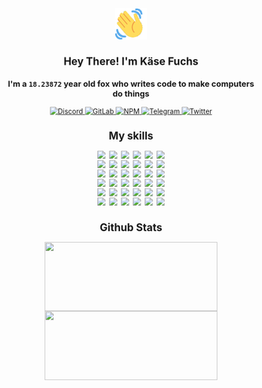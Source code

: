 <div><p align=center><img src=./resources/images/wave.gif width=64px height=64px></p><h2 align=center>Hey There! I'm Käse Fuchs</h2><h3 align=center>I'm a <code>18.23872</code> year old fox who writes code to make computers do things</h3><p align=center><a href=https://discord.com/users/507526681125322772><img alt=Discord src="https://img.shields.io/badge/Discord-5865F2?logo=discord&logoColor=white&style=flat-square#e6b553fc89ee48084f998cb6c7251e5b"> </a><a href=https://gitlab.com/kasefuchs><img alt=GitLab src="https://img.shields.io/badge/GitLab-330F63?logo=gitlab&logoColor=white&style=flat-square#e6b553fc89ee48084f998cb6c7251e5b"> </a><a href=https://npmjs.com/~kasefuchs><img alt=NPM src="https://img.shields.io/badge/NPM-CB3837?logo=npm&logoColor=white&style=flat-square#e6b553fc89ee48084f998cb6c7251e5b"> </a><a href=https://t.me/kasefuchs><img alt=Telegram src="https://img.shields.io/badge/Telegram-2CA5E0?logo=telegram&logoColor=white&style=flat-square#e6b553fc89ee48084f998cb6c7251e5b"> </a><a href=https://twitter.com/kasefuchs><img alt=Twitter src="https://img.shields.io/badge/Twitter-1DA1F2?logo=twitter&logoColor=white&style=flat-square#e6b553fc89ee48084f998cb6c7251e5b"></a></p><h2 align=center>My skills</h2><p align=center><a href=https://aws.amazon.com/ ><picture><source srcset="https://skillicons.dev/icons?i=aws&theme=dark#e6b553fc89ee48084f998cb6c7251e5b" media="(prefers-color-scheme: dark)"><source srcset="https://skillicons.dev/icons?i=aws&theme=light#e6b553fc89ee48084f998cb6c7251e5b" media="(prefers-color-scheme: light), (prefers-color-scheme: no-preference)"><img src="https://skillicons.dev/icons?i=aws&theme=light#e6b553fc89ee48084f998cb6c7251e5b"></picture></a>&nbsp;&nbsp;<a href=https://en.wikipedia.org/wiki/Bash_(Unix_shell)><picture><source srcset="https://skillicons.dev/icons?i=bash&theme=dark#e6b553fc89ee48084f998cb6c7251e5b" media="(prefers-color-scheme: dark)"><source srcset="https://skillicons.dev/icons?i=bash&theme=light#e6b553fc89ee48084f998cb6c7251e5b" media="(prefers-color-scheme: light), (prefers-color-scheme: no-preference)"><img src="https://skillicons.dev/icons?i=bash&theme=light#e6b553fc89ee48084f998cb6c7251e5b"></picture></a>&nbsp;&nbsp;<a href=https://discord.com/developers/docs><picture><source srcset="https://skillicons.dev/icons?i=bots&theme=dark#e6b553fc89ee48084f998cb6c7251e5b" media="(prefers-color-scheme: dark)"><source srcset="https://skillicons.dev/icons?i=bots&theme=light#e6b553fc89ee48084f998cb6c7251e5b" media="(prefers-color-scheme: light), (prefers-color-scheme: no-preference)"><img src="https://skillicons.dev/icons?i=bots&theme=light#e6b553fc89ee48084f998cb6c7251e5b"></picture></a>&nbsp;&nbsp;<a href=https://www.cloudflare.com/ ><picture><source srcset="https://skillicons.dev/icons?i=cloudflare&theme=dark#e6b553fc89ee48084f998cb6c7251e5b" media="(prefers-color-scheme: dark)"><source srcset="https://skillicons.dev/icons?i=cloudflare&theme=light#e6b553fc89ee48084f998cb6c7251e5b" media="(prefers-color-scheme: light), (prefers-color-scheme: no-preference)"><img src="https://skillicons.dev/icons?i=cloudflare&theme=light#e6b553fc89ee48084f998cb6c7251e5b"></picture></a>&nbsp;&nbsp;<a href=https://en.wikipedia.org/wiki/CSS><picture><source srcset="https://skillicons.dev/icons?i=css&theme=dark#e6b553fc89ee48084f998cb6c7251e5b" media="(prefers-color-scheme: dark)"><source srcset="https://skillicons.dev/icons?i=css&theme=light#e6b553fc89ee48084f998cb6c7251e5b" media="(prefers-color-scheme: light), (prefers-color-scheme: no-preference)"><img src="https://skillicons.dev/icons?i=css&theme=light#e6b553fc89ee48084f998cb6c7251e5b"></picture></a>&nbsp;&nbsp;<a href=https://www.docker.com/ ><picture><source srcset="https://skillicons.dev/icons?i=docker&theme=dark#e6b553fc89ee48084f998cb6c7251e5b" media="(prefers-color-scheme: dark)"><source srcset="https://skillicons.dev/icons?i=docker&theme=light#e6b553fc89ee48084f998cb6c7251e5b" media="(prefers-color-scheme: light), (prefers-color-scheme: no-preference)"><img src="https://skillicons.dev/icons?i=docker&theme=light#e6b553fc89ee48084f998cb6c7251e5b"></picture></a><br><a href=https://www.electronjs.org/ ><picture><source srcset="https://skillicons.dev/icons?i=electron&theme=dark#e6b553fc89ee48084f998cb6c7251e5b" media="(prefers-color-scheme: dark)"><source srcset="https://skillicons.dev/icons?i=electron&theme=light#e6b553fc89ee48084f998cb6c7251e5b" media="(prefers-color-scheme: light), (prefers-color-scheme: no-preference)"><img src="https://skillicons.dev/icons?i=electron&theme=light#e6b553fc89ee48084f998cb6c7251e5b"></picture></a>&nbsp;&nbsp;<a href=https://expressjs.com/ ><picture><source srcset="https://skillicons.dev/icons?i=express&theme=dark#e6b553fc89ee48084f998cb6c7251e5b" media="(prefers-color-scheme: dark)"><source srcset="https://skillicons.dev/icons?i=express&theme=light#e6b553fc89ee48084f998cb6c7251e5b" media="(prefers-color-scheme: light), (prefers-color-scheme: no-preference)"><img src="https://skillicons.dev/icons?i=express&theme=light#e6b553fc89ee48084f998cb6c7251e5b"></picture></a>&nbsp;&nbsp;<a href=https://www.figma.com/ ><picture><source srcset="https://skillicons.dev/icons?i=figma&theme=dark#e6b553fc89ee48084f998cb6c7251e5b" media="(prefers-color-scheme: dark)"><source srcset="https://skillicons.dev/icons?i=figma&theme=light#e6b553fc89ee48084f998cb6c7251e5b" media="(prefers-color-scheme: light), (prefers-color-scheme: no-preference)"><img src="https://skillicons.dev/icons?i=figma&theme=light#e6b553fc89ee48084f998cb6c7251e5b"></picture></a>&nbsp;&nbsp;<a href=https://firebase.google.com/ ><picture><source srcset="https://skillicons.dev/icons?i=firebase&theme=dark#e6b553fc89ee48084f998cb6c7251e5b" media="(prefers-color-scheme: dark)"><source srcset="https://skillicons.dev/icons?i=firebase&theme=light#e6b553fc89ee48084f998cb6c7251e5b" media="(prefers-color-scheme: light), (prefers-color-scheme: no-preference)"><img src="https://skillicons.dev/icons?i=firebase&theme=light#e6b553fc89ee48084f998cb6c7251e5b"></picture></a>&nbsp;&nbsp;<a href=https://flask.palletsprojects.com/ ><picture><source srcset="https://skillicons.dev/icons?i=flask&theme=dark#e6b553fc89ee48084f998cb6c7251e5b" media="(prefers-color-scheme: dark)"><source srcset="https://skillicons.dev/icons?i=flask&theme=light#e6b553fc89ee48084f998cb6c7251e5b" media="(prefers-color-scheme: light), (prefers-color-scheme: no-preference)"><img src="https://skillicons.dev/icons?i=flask&theme=light#e6b553fc89ee48084f998cb6c7251e5b"></picture></a>&nbsp;&nbsp;<a href=https://cloud.google.com/ ><picture><source srcset="https://skillicons.dev/icons?i=gcp&theme=dark#e6b553fc89ee48084f998cb6c7251e5b" media="(prefers-color-scheme: dark)"><source srcset="https://skillicons.dev/icons?i=gcp&theme=light#e6b553fc89ee48084f998cb6c7251e5b" media="(prefers-color-scheme: light), (prefers-color-scheme: no-preference)"><img src="https://skillicons.dev/icons?i=gcp&theme=light#e6b553fc89ee48084f998cb6c7251e5b"></picture></a><br><a href=https://git-scm.com/ ><picture><source srcset="https://skillicons.dev/icons?i=git&theme=dark#e6b553fc89ee48084f998cb6c7251e5b" media="(prefers-color-scheme: dark)"><source srcset="https://skillicons.dev/icons?i=git&theme=light#e6b553fc89ee48084f998cb6c7251e5b" media="(prefers-color-scheme: light), (prefers-color-scheme: no-preference)"><img src="https://skillicons.dev/icons?i=git&theme=light#e6b553fc89ee48084f998cb6c7251e5b"></picture></a>&nbsp;&nbsp;<a href=https://github.com/ ><picture><source srcset="https://skillicons.dev/icons?i=github&theme=dark#e6b553fc89ee48084f998cb6c7251e5b" media="(prefers-color-scheme: dark)"><source srcset="https://skillicons.dev/icons?i=github&theme=light#e6b553fc89ee48084f998cb6c7251e5b" media="(prefers-color-scheme: light), (prefers-color-scheme: no-preference)"><img src="https://skillicons.dev/icons?i=github&theme=light#e6b553fc89ee48084f998cb6c7251e5b"></picture></a>&nbsp;&nbsp;<a href=https://gitlab.com/ ><picture><source srcset="https://skillicons.dev/icons?i=gitlab&theme=dark#e6b553fc89ee48084f998cb6c7251e5b" media="(prefers-color-scheme: dark)"><source srcset="https://skillicons.dev/icons?i=gitlab&theme=light#e6b553fc89ee48084f998cb6c7251e5b" media="(prefers-color-scheme: light), (prefers-color-scheme: no-preference)"><img src="https://skillicons.dev/icons?i=gitlab&theme=light#e6b553fc89ee48084f998cb6c7251e5b"></picture></a>&nbsp;&nbsp;<a href=https://www.heroku.com/ ><picture><source srcset="https://skillicons.dev/icons?i=heroku&theme=dark#e6b553fc89ee48084f998cb6c7251e5b" media="(prefers-color-scheme: dark)"><source srcset="https://skillicons.dev/icons?i=heroku&theme=light#e6b553fc89ee48084f998cb6c7251e5b" media="(prefers-color-scheme: light), (prefers-color-scheme: no-preference)"><img src="https://skillicons.dev/icons?i=heroku&theme=light#e6b553fc89ee48084f998cb6c7251e5b"></picture></a>&nbsp;&nbsp;<a href=https://en.wikipedia.org/wiki/HTML><picture><source srcset="https://skillicons.dev/icons?i=html&theme=dark#e6b553fc89ee48084f998cb6c7251e5b" media="(prefers-color-scheme: dark)"><source srcset="https://skillicons.dev/icons?i=html&theme=light#e6b553fc89ee48084f998cb6c7251e5b" media="(prefers-color-scheme: light), (prefers-color-scheme: no-preference)"><img src="https://skillicons.dev/icons?i=html&theme=light#e6b553fc89ee48084f998cb6c7251e5b"></picture></a>&nbsp;&nbsp;<a href=https://en.wikipedia.org/wiki/JavaScript><picture><source srcset="https://skillicons.dev/icons?i=js&theme=dark#e6b553fc89ee48084f998cb6c7251e5b" media="(prefers-color-scheme: dark)"><source srcset="https://skillicons.dev/icons?i=js&theme=light#e6b553fc89ee48084f998cb6c7251e5b" media="(prefers-color-scheme: light), (prefers-color-scheme: no-preference)"><img src="https://skillicons.dev/icons?i=js&theme=light#e6b553fc89ee48084f998cb6c7251e5b"></picture></a><br><a href=https://en.wikipedia.org/wiki/Linux><picture><source srcset="https://skillicons.dev/icons?i=linux&theme=dark#e6b553fc89ee48084f998cb6c7251e5b" media="(prefers-color-scheme: dark)"><source srcset="https://skillicons.dev/icons?i=linux&theme=light#e6b553fc89ee48084f998cb6c7251e5b" media="(prefers-color-scheme: light), (prefers-color-scheme: no-preference)"><img src="https://skillicons.dev/icons?i=linux&theme=light#e6b553fc89ee48084f998cb6c7251e5b"></picture></a>&nbsp;&nbsp;<a href=https://mui.com/ ><picture><source srcset="https://skillicons.dev/icons?i=materialui&theme=dark#e6b553fc89ee48084f998cb6c7251e5b" media="(prefers-color-scheme: dark)"><source srcset="https://skillicons.dev/icons?i=materialui&theme=light#e6b553fc89ee48084f998cb6c7251e5b" media="(prefers-color-scheme: light), (prefers-color-scheme: no-preference)"><img src="https://skillicons.dev/icons?i=materialui&theme=light#e6b553fc89ee48084f998cb6c7251e5b"></picture></a>&nbsp;&nbsp;<a href=https://en.wikipedia.org/wiki/Markdown><picture><source srcset="https://skillicons.dev/icons?i=md&theme=dark#e6b553fc89ee48084f998cb6c7251e5b" media="(prefers-color-scheme: dark)"><source srcset="https://skillicons.dev/icons?i=md&theme=light#e6b553fc89ee48084f998cb6c7251e5b" media="(prefers-color-scheme: light), (prefers-color-scheme: no-preference)"><img src="https://skillicons.dev/icons?i=md&theme=light#e6b553fc89ee48084f998cb6c7251e5b"></picture></a>&nbsp;&nbsp;<a href=https://www.mongodb.com/ ><picture><source srcset="https://skillicons.dev/icons?i=mongodb&theme=dark#e6b553fc89ee48084f998cb6c7251e5b" media="(prefers-color-scheme: dark)"><source srcset="https://skillicons.dev/icons?i=mongodb&theme=light#e6b553fc89ee48084f998cb6c7251e5b" media="(prefers-color-scheme: light), (prefers-color-scheme: no-preference)"><img src="https://skillicons.dev/icons?i=mongodb&theme=light#e6b553fc89ee48084f998cb6c7251e5b"></picture></a>&nbsp;&nbsp;<a href=https://www.mysql.com/ ><picture><source srcset="https://skillicons.dev/icons?i=mysql&theme=dark#e6b553fc89ee48084f998cb6c7251e5b" media="(prefers-color-scheme: dark)"><source srcset="https://skillicons.dev/icons?i=mysql&theme=light#e6b553fc89ee48084f998cb6c7251e5b" media="(prefers-color-scheme: light), (prefers-color-scheme: no-preference)"><img src="https://skillicons.dev/icons?i=mysql&theme=light#e6b553fc89ee48084f998cb6c7251e5b"></picture></a>&nbsp;&nbsp;<a href=https://nextjs.org/ ><picture><source srcset="https://skillicons.dev/icons?i=nextjs&theme=dark#e6b553fc89ee48084f998cb6c7251e5b" media="(prefers-color-scheme: dark)"><source srcset="https://skillicons.dev/icons?i=nextjs&theme=light#e6b553fc89ee48084f998cb6c7251e5b" media="(prefers-color-scheme: light), (prefers-color-scheme: no-preference)"><img src="https://skillicons.dev/icons?i=nextjs&theme=light#e6b553fc89ee48084f998cb6c7251e5b"></picture></a><br><a href=https://nodejs.org/en/ ><picture><source srcset="https://skillicons.dev/icons?i=nodejs&theme=dark#e6b553fc89ee48084f998cb6c7251e5b" media="(prefers-color-scheme: dark)"><source srcset="https://skillicons.dev/icons?i=nodejs&theme=light#e6b553fc89ee48084f998cb6c7251e5b" media="(prefers-color-scheme: light), (prefers-color-scheme: no-preference)"><img src="https://skillicons.dev/icons?i=nodejs&theme=light#e6b553fc89ee48084f998cb6c7251e5b"></picture></a>&nbsp;&nbsp;<a href=https://www.postgresql.org/ ><picture><source srcset="https://skillicons.dev/icons?i=postgres&theme=dark#e6b553fc89ee48084f998cb6c7251e5b" media="(prefers-color-scheme: dark)"><source srcset="https://skillicons.dev/icons?i=postgres&theme=light#e6b553fc89ee48084f998cb6c7251e5b" media="(prefers-color-scheme: light), (prefers-color-scheme: no-preference)"><img src="https://skillicons.dev/icons?i=postgres&theme=light#e6b553fc89ee48084f998cb6c7251e5b"></picture></a>&nbsp;&nbsp;<a href=https://learn.microsoft.com/en-us/powershell/ ><picture><source srcset="https://skillicons.dev/icons?i=powershell&theme=dark#e6b553fc89ee48084f998cb6c7251e5b" media="(prefers-color-scheme: dark)"><source srcset="https://skillicons.dev/icons?i=powershell&theme=light#e6b553fc89ee48084f998cb6c7251e5b" media="(prefers-color-scheme: light), (prefers-color-scheme: no-preference)"><img src="https://skillicons.dev/icons?i=powershell&theme=light#e6b553fc89ee48084f998cb6c7251e5b"></picture></a>&nbsp;&nbsp;<a href=https://www.python.org/ ><picture><source srcset="https://skillicons.dev/icons?i=py&theme=dark#e6b553fc89ee48084f998cb6c7251e5b" media="(prefers-color-scheme: dark)"><source srcset="https://skillicons.dev/icons?i=py&theme=light#e6b553fc89ee48084f998cb6c7251e5b" media="(prefers-color-scheme: light), (prefers-color-scheme: no-preference)"><img src="https://skillicons.dev/icons?i=py&theme=light#e6b553fc89ee48084f998cb6c7251e5b"></picture></a>&nbsp;&nbsp;<a href=https://www.raspberrypi.org/ ><picture><source srcset="https://skillicons.dev/icons?i=raspberrypi&theme=dark#e6b553fc89ee48084f998cb6c7251e5b" media="(prefers-color-scheme: dark)"><source srcset="https://skillicons.dev/icons?i=raspberrypi&theme=light#e6b553fc89ee48084f998cb6c7251e5b" media="(prefers-color-scheme: light), (prefers-color-scheme: no-preference)"><img src="https://skillicons.dev/icons?i=raspberrypi&theme=light#e6b553fc89ee48084f998cb6c7251e5b"></picture></a>&nbsp;&nbsp;<a href=https://reactjs.org/ ><picture><source srcset="https://skillicons.dev/icons?i=react&theme=dark#e6b553fc89ee48084f998cb6c7251e5b" media="(prefers-color-scheme: dark)"><source srcset="https://skillicons.dev/icons?i=react&theme=light#e6b553fc89ee48084f998cb6c7251e5b" media="(prefers-color-scheme: light), (prefers-color-scheme: no-preference)"><img src="https://skillicons.dev/icons?i=react&theme=light#e6b553fc89ee48084f998cb6c7251e5b"></picture></a><br><a href=https://redux.js.org/ ><picture><source srcset="https://skillicons.dev/icons?i=redux&theme=dark#e6b553fc89ee48084f998cb6c7251e5b" media="(prefers-color-scheme: dark)"><source srcset="https://skillicons.dev/icons?i=redux&theme=light#e6b553fc89ee48084f998cb6c7251e5b" media="(prefers-color-scheme: light), (prefers-color-scheme: no-preference)"><img src="https://skillicons.dev/icons?i=redux&theme=light#e6b553fc89ee48084f998cb6c7251e5b"></picture></a>&nbsp;&nbsp;<a href=https://en.wikipedia.org/wiki/Regular_expression><picture><source srcset="https://skillicons.dev/icons?i=regex&theme=dark#e6b553fc89ee48084f998cb6c7251e5b" media="(prefers-color-scheme: dark)"><source srcset="https://skillicons.dev/icons?i=regex&theme=light#e6b553fc89ee48084f998cb6c7251e5b" media="(prefers-color-scheme: light), (prefers-color-scheme: no-preference)"><img src="https://skillicons.dev/icons?i=regex&theme=light#e6b553fc89ee48084f998cb6c7251e5b"></picture></a>&nbsp;&nbsp;<a href=https://en.wikipedia.org/wiki/Sass_(stylesheet_language)><picture><source srcset="https://skillicons.dev/icons?i=sass&theme=dark#e6b553fc89ee48084f998cb6c7251e5b" media="(prefers-color-scheme: dark)"><source srcset="https://skillicons.dev/icons?i=sass&theme=light#e6b553fc89ee48084f998cb6c7251e5b" media="(prefers-color-scheme: light), (prefers-color-scheme: no-preference)"><img src="https://skillicons.dev/icons?i=sass&theme=light#e6b553fc89ee48084f998cb6c7251e5b"></picture></a>&nbsp;&nbsp;<a href=https://www.typescriptlang.org/ ><picture><source srcset="https://skillicons.dev/icons?i=ts&theme=dark#e6b553fc89ee48084f998cb6c7251e5b" media="(prefers-color-scheme: dark)"><source srcset="https://skillicons.dev/icons?i=ts&theme=light#e6b553fc89ee48084f998cb6c7251e5b" media="(prefers-color-scheme: light), (prefers-color-scheme: no-preference)"><img src="https://skillicons.dev/icons?i=ts&theme=light#e6b553fc89ee48084f998cb6c7251e5b"></picture></a>&nbsp;&nbsp;<a href=https://unity.com/ ><picture><source srcset="https://skillicons.dev/icons?i=unity&theme=dark#e6b553fc89ee48084f998cb6c7251e5b" media="(prefers-color-scheme: dark)"><source srcset="https://skillicons.dev/icons?i=unity&theme=light#e6b553fc89ee48084f998cb6c7251e5b" media="(prefers-color-scheme: light), (prefers-color-scheme: no-preference)"><img src="https://skillicons.dev/icons?i=unity&theme=light#e6b553fc89ee48084f998cb6c7251e5b"></picture></a>&nbsp;&nbsp;<a href=https://workers.cloudflare.com/ ><picture><source srcset="https://skillicons.dev/icons?i=workers&theme=dark#e6b553fc89ee48084f998cb6c7251e5b" media="(prefers-color-scheme: dark)"><source srcset="https://skillicons.dev/icons?i=workers&theme=light#e6b553fc89ee48084f998cb6c7251e5b" media="(prefers-color-scheme: light), (prefers-color-scheme: no-preference)"><img src="https://skillicons.dev/icons?i=workers&theme=light#e6b553fc89ee48084f998cb6c7251e5b"></picture></a><br></p><h2 align=center>Github Stats</h2><p align=center><picture><source srcset="https://github-readme-stats-kasefuchs.vercel.app/api/?count_private=true&hide_border=true&hide_rank=true&line_height=20&hide_title=true&username=Kasefuchs&theme=dark#e6b553fc89ee48084f998cb6c7251e5b" media="(prefers-color-scheme: dark)"><source srcset="https://github-readme-stats-kasefuchs.vercel.app/api/?count_private=true&hide_border=true&hide_rank=true&line_height=20&hide_title=true&username=Kasefuchs&theme=light#e6b553fc89ee48084f998cb6c7251e5b" media="(prefers-color-scheme: light), (prefers-color-scheme: no-preference)"><img align=middle width=350 height=140 src="https://github-readme-stats-kasefuchs.vercel.app/api/?count_private=true&hide_border=true&hide_rank=true&line_height=20&hide_title=true&username=Kasefuchs&theme=light#e6b553fc89ee48084f998cb6c7251e5b"></picture><picture><source srcset="https://github-readme-stats-kasefuchs.vercel.app/api/top-langs/?count_private=true&hide_border=true&layout=compact&username=Kasefuchs&theme=dark#e6b553fc89ee48084f998cb6c7251e5b" media="(prefers-color-scheme: dark)"><source srcset="https://github-readme-stats-kasefuchs.vercel.app/api/top-langs/?count_private=true&hide_border=true&layout=compact&username=Kasefuchs&theme=light#e6b553fc89ee48084f998cb6c7251e5b" media="(prefers-color-scheme: light), (prefers-color-scheme: no-preference)"><img align=middle width=350 height=140 src="https://github-readme-stats-kasefuchs.vercel.app/api/top-langs/?count_private=true&hide_border=true&layout=compact&username=Kasefuchs&theme=light#e6b553fc89ee48084f998cb6c7251e5b"></picture></p><img src="https://hit.yhype.me/github/profile?user_id=64592097#e6b553fc89ee48084f998cb6c7251e5b" alt=""></div>